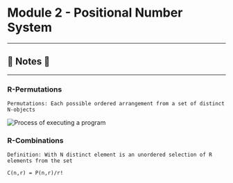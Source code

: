 #  Module 2 - Positional Number System

----
## :notebook: Notes :notebook:
----

### R-Permutations
    Permutations: Each possible ordered arrangement from a set of distinct N-objects

![Process of executing a program](https://github.com/Nam-H-Nguyen/NYUTandonBridge2018/blob/master/Week%202/Note%20Images/process%20of%20executing%20a%20program.png)

### R-Combinations
    Definition: With N distinct element is an unordered selection of R elements from the set
    
    C(n,r) = P(n,r)/r!
